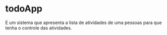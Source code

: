 # todoApp
E um sistema que apresenta a lista de atividades de uma pessoas para que tenha o controle das atividades.
